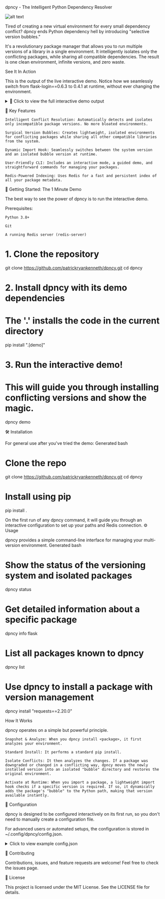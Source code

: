 dpncy - The Intelligent Python Dependency Resolver

![alt text](https://img.shields.io/badge/License-MIT-yellow.svg)

Tired of creating a new virtual environment for every small dependency conflict? dpncy ends Python dependency hell by introducing "selective version bubbles."

It's a revolutionary package manager that allows you to run multiple versions of a library in a single environment. It intelligently isolates only the conflicting packages, while sharing all compatible dependencies. The result is one clean environment, infinite versions, and zero waste.

See It In Action

This is the output of the live interactive demo. Notice how we seamlessly switch from flask-login==0.6.3 to 0.4.1 at runtime, without ever changing the environment.

<details>
  
<summary>🚀 Click to view the full interactive demo output</summary>

Generated code

python /path/to/file/dpncy/examples/testflask.py

=== DPNCY VERSION SWITCHING DEMO ===

🔍 Current environment:
Current flask-login: 0.6.3

📦 Available isolated versions:
🔄 Multi-Version Package System Status

📁 Base directory: /opt/conda/envs/evocoder_env/lib/python3.11/site-packages/.dpncy_versions
🪝 Import hook installed: ✅

📦 Isolated Package Versions (1):
📁 flask-login-0.4.1 (4.7 MB)
🔍 Finding loader class...
Found class with activate_snapshot: DPNCYLoader
✅ Using DPNCYLoader

=== Testing Flask-Login 0.6.3 ===

🌀 dpncy loader: Activating flask-login==0.6.3...
✅ Using system-installed flask-login==0.6.3 (no bubble required)
Active Flask: 3.1.1
Active Flask-Login: 0.6.3
✅ Works!

=== Testing Flask-Login 0.4.1 ===

🌀 dpncy loader: Activating flask-login==0.4.1...
✅ Activated bubble: /opt/conda/envs/evocoder_env/lib/python3.11/site-packages/.dpncy_versions/flask-login-0.4.1
🔗 Processing 2 dependencies...
ℹ️  Using system version for flask (no bubble)
ℹ️  Using system version for werkzeug (no bubble)
Active Flask: 3.1.1
Active Flask-Login: 0.4.1
✅ Works!

💡 Notice how we switched versions without pip!
🎉 This is the power of dpncy - dependency hell solved!

</details>

🧠 Key Features

    Intelligent Conflict Resolution: Automatically detects and isolates only incompatible package versions. No more bloated environments.

    Surgical Version Bubbles: Creates lightweight, isolated environments for conflicting packages while sharing all other compatible libraries from the system.

    Dynamic Import Hook: Seamlessly switches between the system version and an isolated bubble version at runtime.

    User-Friendly CLI: Includes an interactive mode, a guided demo, and straightforward commands for managing your packages.

    Redis-Powered Indexing: Uses Redis for a fast and persistent index of all your package metadata.

🚀 Getting Started: The 1 Minute Demo

The best way to see the power of dpncy is to run the interactive demo.

Prerequisites:

    Python 3.8+

    Git

    A running Redis server (redis-server)

      
# 1. Clone the repository
git clone https://github.com/patrickryankenneth/dpncy.git
cd dpncy

# 2. Install dpncy with its demo dependencies
# The '.' installs the code in the current directory
pip install ".[demo]"

# 3. Run the interactive demo!
# This will guide you through installing conflicting versions and show the magic.
dpncy demo

🛠️ Installation

For general use after you've tried the demo:
Generated bash

      
# Clone the repo
git clone https://github.com/patrickryankenneth/dpncy.git
cd dpncy

# Install using pip
pip install .


On the first run of any dpncy command, it will guide you through an interactive configuration to set up your paths and Redis connection.
⚙️ Usage

dpncy provides a simple command-line interface for managing your multi-version environment.
Generated bash

      
# Show the status of the versioning system and isolated packages
dpncy status

# Get detailed information about a specific package
dpncy info flask

# List all packages known to dpncy
dpncy list

# Use dpncy to install a package with version management
dpncy install "requests==2.20.0"


How It Works

dpncy operates on a simple but powerful principle.

    Snapshot & Analyze: When you dpncy install <package>, it first analyzes your environment.

    Standard Install: It performs a standard pip install.

    Isolate Conflicts: It then analyzes the changes. If a package was downgraded or changed in a conflicting way, dpncy moves the newly installed version into an isolated "bubble" directory and restores the original environment.

    Activate at Runtime: When you import a package, a lightweight import hook checks if a specific version is required. If so, it dynamically adds the package's "bubble" to the Python path, making that version available instantly.

🔧 Configuration

dpncy is designed to be configured interactively on its first run, so you don't need to manually create a configuration file.

For advanced users or automated setups, the configuration is stored in ~/.config/dpncy/config.json.
<details>
<summary>Click to view example config.json</summary>
Generated json

      
{
    "paths_to_index": ["/home/user/.venv/bin"],
    "site_packages_path": "/home/user/.venv/lib/python3.11/site-packages",
    "redis_host": "localhost",
    "redis_port": 6379,
    "redis_key_prefix": "dpncy:pkg:",
    "python_executable": "/home/user/.venv/bin/python",
    "multiversion_base": "/home/user/.venv/lib/python3.11/site-packages/.dpncy_versions"
}

</details>

🤝 Contributing

Contributions, issues, and feature requests are welcome! Feel free to check the issues page.

📄 License

This project is licensed under the MIT License. See the LICENSE file for details.
